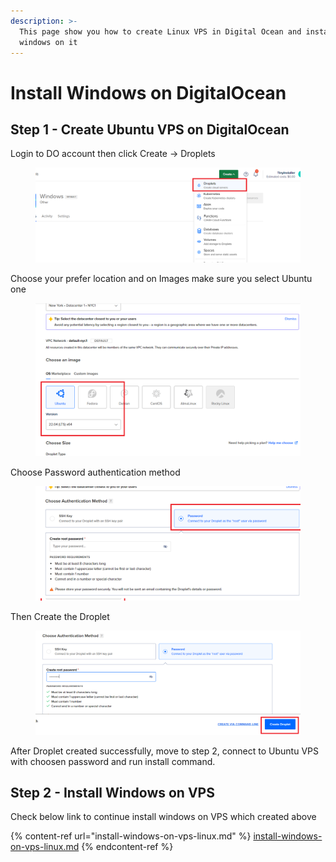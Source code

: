 ```yaml
---
description: >-
  This page show you how to create Linux VPS in Digital Ocean and install
  windows on it
---
```


# Install Windows on DigitalOcean

## Step 1 - Create Ubuntu VPS on DigitalOcean

Login to DO account then click Create -> Droplets

<figure><img src="../.gitbook/assets/image (48).png" alt=""><figcaption></figcaption></figure>

Choose your prefer location and on Images make sure you select Ubuntu one

<figure><img src="../.gitbook/assets/image (49).png" alt=""><figcaption></figcaption></figure>

Choose Password authentication method

<figure><img src="../.gitbook/assets/image (50).png" alt=""><figcaption></figcaption></figure>

Then Create the Droplet

<figure><img src="../.gitbook/assets/image (51).png" alt=""><figcaption></figcaption></figure>

After Droplet created successfully, move to step 2, connect to Ubuntu VPS with choosen password and run install command.

## Step 2 - Install Windows on VPS

Check below link to continue install windows on VPS which created above

{% content-ref url="install-windows-on-vps-linux.md" %}
[install-windows-on-vps-linux.md](install-windows-on-vps-linux.md)
{% endcontent-ref %}
